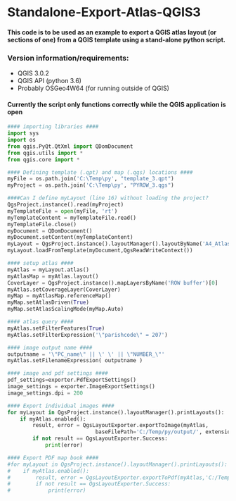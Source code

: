 # Standalone-Export-Atlas-QGIS3
#### This code is to be used as an example to export a QGIS atlas layout (or sections of one) from a QGIS template using a stand-alone python script.
### Version information/requirements:
* QGIS 3.0.2
* QGIS API (python 3.6)
* Probably OSGeo4W64 (for running outside of QGIS)


#### Currently the script only functions correctly while the QGIS application is open

```python
#### importing libraries ####
import sys
import os
from qgis.PyQt.QtXml import QDomDocument
from qgis.utils import *
from qgis.core import *

#### Defining template (.qpt) and map (.qgs) locations ####
myFile = os.path.join('C:\Temp\py', "template_3.qpt")
myProject = os.path.join('C:\Temp\py', "PYROW_3.qgs")

####Can I define myLayout (line 16) without loading the project?
QgsProject.instance().read(myProject)
myTemplateFile = open(myFile, 'rt') 
myTemplateContent = myTemplateFile.read() 
myTemplateFile.close() 
myDocument = QDomDocument() 
myDocument.setContent(myTemplateContent) 
myLayout = QgsProject.instance().layoutManager().layoutByName('A4_Atlas')
myLayout.loadFromTemplate(myDocument,QgsReadWriteContext()) 

#### setup atlas ####
myAtlas = myLayout.atlas()
myAtlasMap = myAtlas.layout()
CoverLayer = QgsProject.instance().mapLayersByName('ROW buffer')[0]
myAtlas.setCoverageLayer(CoverLayer) 
myMap = myAtlasMap.referenceMap()
myMap.setAtlasDriven(True)
myMap.setAtlasScalingMode(myMap.Auto)

#### atlas query ####
myAtlas.setFilterFeatures(True) 
myAtlas.setFilterExpression('\"parishcode\" = 207')

#### image output name ####
outputname = '\"PC_name\" || \' \' || \"NUMBER_\"'
myAtlas.setFilenameExpression( outputname )

#### image and pdf settings ####
pdf_settings=exporter.PdfExportSettings()
image_settings = exporter.ImageExportSettings()
image_settings.dpi = 200

#### Export individual images ####
for myLayout in QgsProject.instance().layoutManager().printLayouts():
    if myAtlas.enabled():
        result, error = QgsLayoutExporter.exportToImage(myAtlas, 
                            baseFilePath='C:/Temp/py/output/', extension='.jpg', settings=image_settings)
        if not result == QgsLayoutExporter.Success:
            print(error)

#### Export PDF map book ####
#for myLayout in QgsProject.instance().layoutManager().printLayouts():
#    if myAtlas.enabled():
#        result, error = QgsLayoutExporter.exportToPdf(myAtlas,'C:/Temp/py/output/CyclicalCurvey.pdf', settings=pdf_settings)
#        if not result == QgsLayoutExporter.Success:
#            print(error)
```
